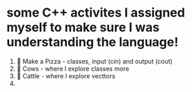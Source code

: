 # some C++ activites I assigned myself to make sure I was understanding the language!

1. 🍕 Make a Pizza - classes, input (cin) and output (cout)
2. 🐄 Cows - where I explore classes more
3. 🤠 Cattle - where I explore vecttors
4. 
